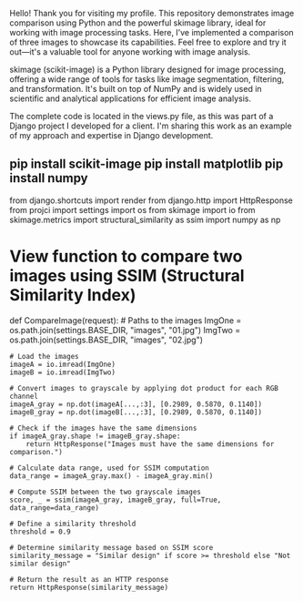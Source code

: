 Hello! Thank you for visiting my profile. This repository demonstrates image comparison using Python and the powerful skimage library, ideal for working with image processing tasks. Here, I’ve implemented a comparison of three images to showcase its capabilities. Feel free to explore and try it out—it's a valuable tool for anyone working with image analysis.

skimage (scikit-image) is a Python library designed for image processing, offering a wide range of tools for tasks like image segmentation, filtering, and transformation. It's built on top of NumPy and is widely used in scientific and analytical applications for efficient image analysis.

The complete code is located in the views.py file, as this was part of a Django project I developed for a client. I'm sharing this work as an example of my approach and expertise in Django development.


pip install scikit-image
pip install matplotlib
pip install numpy
------------------------------------------------------------------------------------------------------------------------------------------------
from django.shortcuts import render
from django.http import HttpResponse
from projci import settings
import os
from skimage import io
from skimage.metrics import structural_similarity as ssim
import numpy as np

# View function to compare two images using SSIM (Structural Similarity Index)
def CompareImage(request):
    # Paths to the images
    ImgOne = os.path.join(settings.BASE_DIR, "images", "01.jpg")
    ImgTwo = os.path.join(settings.BASE_DIR, "images", "02.jpg")

    # Load the images
    imageA = io.imread(ImgOne)
    imageB = io.imread(ImgTwo)

    # Convert images to grayscale by applying dot product for each RGB channel
    imageA_gray = np.dot(imageA[...,:3], [0.2989, 0.5870, 0.1140])
    imageB_gray = np.dot(imageB[...,:3], [0.2989, 0.5870, 0.1140])

    # Check if the images have the same dimensions
    if imageA_gray.shape != imageB_gray.shape:
        return HttpResponse("Images must have the same dimensions for comparison.")

    # Calculate data range, used for SSIM computation
    data_range = imageA_gray.max() - imageA_gray.min()

    # Compute SSIM between the two grayscale images
    score, _ = ssim(imageA_gray, imageB_gray, full=True, data_range=data_range)

    # Define a similarity threshold
    threshold = 0.9

    # Determine similarity message based on SSIM score
    similarity_message = "Similar design" if score >= threshold else "Not similar design"

    # Return the result as an HTTP response
    return HttpResponse(similarity_message)
